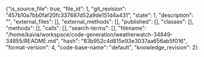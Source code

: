 {"is_source_file": true, "file_id": 1, "git_revision": "457b10a7bb0faf20fc337687d52a9de151d4a431", "state": 1, "description": "", "external_files": [], "external_methods": [], "published": [], "classes": [], "methods": [], "calls": [], "search-terms": [], "filename": "/home/kavia/workspace/code-generation/weatherwatch-34849-34855/README.md", "hash": "83b952c4d815e93e3037aa656ab5f016", "format-version": 4, "code-base-name": "default", "knowledge_revision": 2}